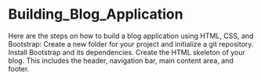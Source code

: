 # Building_Blog_Application
Here are the steps on how to build a blog application using HTML, CSS, and Bootstrap:  Create a new folder for your project and initialize a git repository. Install Bootstrap and its dependencies. Create the HTML skeleton of your blog. This includes the header, navigation bar, main content area, and footer. 
